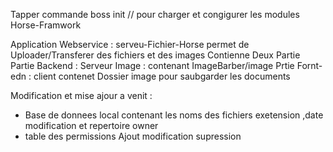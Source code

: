 Tapper commande boss init    // pour charger et congigurer les modules Horse-Framwork

Application Webservice : serveu-Fichier-Horse permet de Uploader/Transferer des fichiers et des images
Contienne  Deux Partie Partie Backend : Serveur Image : contenant  ImageBarber/image
           Prtie Fornt-edn : client contenet Dossier image pour saubgarder les documents


Modification et mise ajour a venit :
  - Base de donnees local contenant les noms des fichiers exetension ,date modification et repertoire  owner
  - table des permissions Ajout modification supression       
